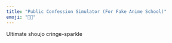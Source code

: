 ```yaml
---
title: "Public Confession Simulator (For Fake Anime School)"
emoji: "🫣💌"
---
```


Ultimate shoujo cringe-sparkle